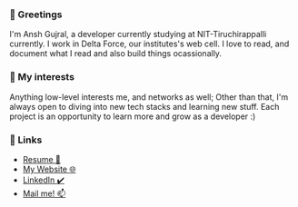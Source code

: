 ### 👋 Greetings 
I'm Ansh Gujral, a developer currently studying at NIT-Tiruchirappalli currently.
I work in Delta Force, our institutes's web cell. I love to read, and document what I read and also build things ocassionally. 

### 🤝 My interests
Anything low-level interests me, and networks as well; Other than that, I'm always open to diving into new tech stacks and learning new stuff. Each project is an opportunity to learn more and grow as a developer :)

### 🔗 Links
- [Resume 📰](https://drive.google.com/file/d/1I_H1pEoT_igTbFiBAUDr9lQ3KkMZZZQW/view)
- [My Website 🌐](https://www.libraryofbabel.xyz/)
- [LinkedIn ✔️](https://www.linkedin.com/in/ansh-gujral-9b2a7a23b/)  
- [Mail me! 📫](mailto:gujralanshg@gmail.com)
<!--
**laxpsy/laxpsy** is a ✨ _special_ ✨ repository because its `README.md` (this file) appears on your GitHub profile.

Here are some ideas to get you started:

- 🔭 I’m currently working on ...
- 🌱 I’m currently learning ...
- 👯 I’m looking to collaborate on ...
- 🤔 I’m looking for help with ...
- 💬 Ask me about ...
- 📫 How to reach me: ...
- 😄 Pronouns: ...
- ⚡ Fun fact: ...
-->
